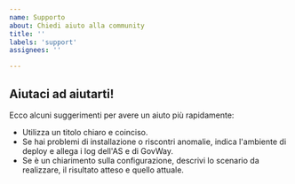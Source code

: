 ```yaml
---
name: Supporto
about: Chiedi aiuto alla community
title: ''
labels: 'support'
assignees: ''

---
```


## Aiutaci ad aiutarti!
Ecco alcuni suggerimenti per avere un aiuto più rapidamente:
* Utilizza un titolo chiaro e coinciso.
* Se hai problemi di installazione o riscontri anomalie, indica l'ambiente di deploy e allega i log dell'AS e di GovWay.
* Se è un chiarimento sulla configurazione, descrivi lo scenario da realizzare, il risultato atteso e quello attuale.
